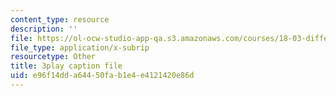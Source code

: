 ```yaml
---
content_type: resource
description: ''
file: https://ol-ocw-studio-app-qa.s3.amazonaws.com/courses/18-03-differential-equations-spring-2010/e96f14dda64450fab1e4e4121420e86d_LbKKzMag5Rc.vtt
file_type: application/x-subrip
resourcetype: Other
title: 3play caption file
uid: e96f14dd-a644-50fa-b1e4-e4121420e86d
---
```

